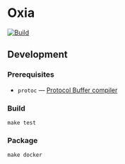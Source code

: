 # Oxia

[![Build](https://github.com/streamnative/oxia/actions/workflows/pr_build_and_test.yaml/badge.svg)](https://github.com/streamnative/oxia/actions/workflows/pr_build_and_test.yaml)

## Development

### Prerequisites
* `protoc` — [Protocol Buffer compiler](protoc)

### Build
```shell
make test
```

### Package
```shell
make docker
```
 
[protoc]: https://github.com/protocolbuffers/protobuf#protocol-compiler-installation